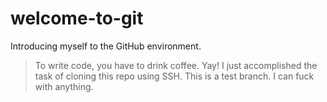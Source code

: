 # welcome-to-git
Introducing myself to the GitHub environment.
>To write code, you have to drink coffee.
Yay! I just accomplished the task of cloning this repo using SSH.
This is a test branch. I can fuck with anything.
